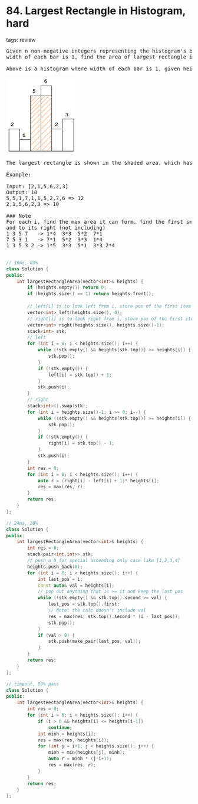 # 84. Largest Rectangle in Histogram, hard
tags: review

<pre>
Given n non-negative integers representing the histogram's bar height where the
width of each bar is 1, find the area of largest rectangle in the histogram.

Above is a histogram where width of each bar is 1, given height = [2,1,5,6,2,3].

<img src="./img/question_84.png"/>

The largest rectangle is shown in the shaded area, which has area = 10 unit.

Example:

Input: [2,1,5,6,2,3]
Output: 10
5,5,1,7,1,1,5,2,7,6 => 12
2,1,5,6,2,3 => 10

### Note
For each i, find the max area it can form. find the first smaller node to its left
and to its right (not including)
1 3 5 7   -> 1*4  3*3  5*2  7*1
7 5 3 1   -> 7*1  5*2  3*3  1*4
1 3 5 3 2 -> 1*5  3*3  5*1  3*3 2*4

</pre>

```c++
// 16ms, 83%
class Solution {
public:
    int largestRectangleArea(vector<int>& heights) {
        if (heights.empty()) return 0;
        if (heights.size() == 1) return heights.front();

        // left[i] is to look left from i, store pos of the first item that is smaller than it
        vector<int> left(heights.size(), 0);
        // right[i] is to look right from i, store pos of the first item that is smaller than it
        vector<int> right(heights.size(), heights.size()-1);
        stack<int> stk;
        // left
        for (int i = 0; i < heights.size(); i++) {
            while (!stk.empty() && heights[stk.top()] >= heights[i]) {
                stk.pop();
            }
            if (!stk.empty()) {
                left[i] = stk.top() + 1;
            }
            stk.push(i);
        }
        // right
        stack<int>().swap(stk);
        for (int i = heights.size()-1; i >= 0; i--) {
            while (!stk.empty() && heights[stk.top()] >= heights[i]) {
                stk.pop();
            }
            if (!stk.empty()) {
                right[i] = stk.top() - 1;
            }
            stk.push(i);
        }
        int res = 0;
        for (int i = 0; i < heights.size(); i++) {
            auto r = (right[i] - left[i] + 1)* heights[i];
            res = max(res, r);
        }
        return res;
    }
};
```
```c++
// 24ms, 28%
class Solution {
public:
    int largestRectangleArea(vector<int>& heights) {
        int res = 0;
        stack<pair<int,int>> stk;
        // push a 0 for special ascending only case like [1,2,3,4]
        heights.push_back(0);
        for (int i = 0; i < heights.size(); i++) {
            int last_pos = i;
            const auto& val = heights[i];
            // pop out anything that is >= it and keep the last pos
            while (!stk.empty() && stk.top().second >= val) {
                last_pos = stk.top().first;
                // Note: the calc doesn't include val
                res = max(res, stk.top().second * (i - last_pos));
                stk.pop();
            }
            if (val > 0) {
                stk.push(make_pair(last_pos, val));
            }
        }
        return res;
    }
};
```
```c++
// timeout, 89% pass
class Solution {
public:
    int largestRectangleArea(vector<int>& heights) {
        int res = 0;
        for (int i = 0; i < heights.size(); i++) {
            if (i > 0 && heights[i] <= heights[i-1])
                continue;
            int minh = heights[i];
            res = max(res, heights[i]);
            for (int j = i+1; j < heights.size(); j++) {
                minh = min(heights[j], minh);
                auto r = minh * (j-i+1);
                res = max(res, r);
            }
        }
        return res;
    }
};
```